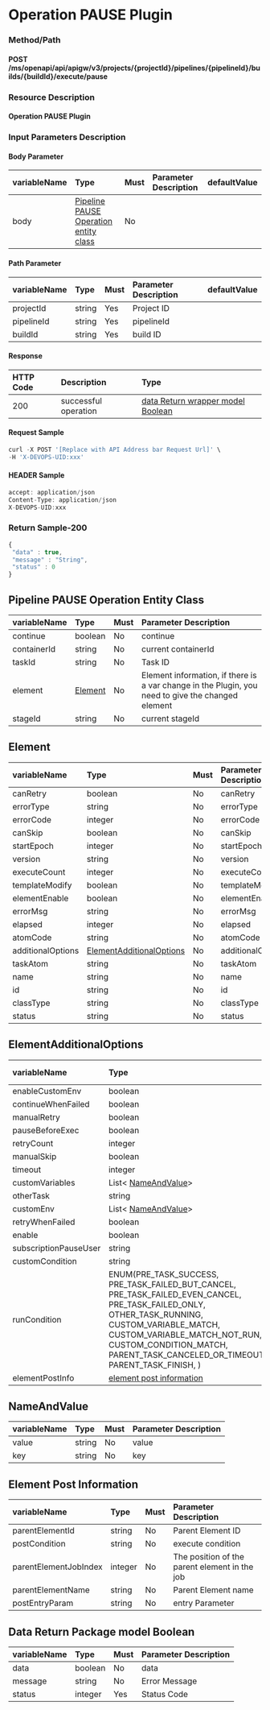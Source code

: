  # Operation PAUSE Plugin 

 ### Method/Path 

 #### POST  /ms/openapi/api/apigw/v3/projects/{projectId}/pipelines/{pipelineId}/builds/{buildId}/execute/pause 

 ### Resource Description 

 #### Operation PAUSE Plugin 

 ### Input Parameters Description 

 #### Body Parameter 

 | variableName| Type| Must| Parameter Description| defaultValue| 
 | :--- | :--- | :--- | :--- | :--- | 
 | body |[Pipeline PAUSE Operation entity class](operation-pause-plugin.md)| No||| 

 #### Path Parameter 

 | variableName| Type| Must| Parameter Description| defaultValue| 
 | :--- | :--- | :--- | :--- | :--- | 
 | projectId | string |Yes| Project ID|| 
 | pipelineId | string |Yes| pipelineId|| 
 | buildId | string |Yes| build ID|| 

 #### Response 

 | HTTP Code| Description| Type| 
 | :--- | :--- | :--- | 
 | 200 | successful operation |[data Return wrapper model Boolean](operation-pause-plugin.md)| 

 #### Request Sample 

 ```javascript 
 curl -X POST '[Replace with API Address bar Request Url]' \ 
 -H 'X-DEVOPS-UID:xxx' 
 ``` 

 #### HEADER Sample 

 ```javascript 
 accept: application/json 
 Content-Type: application/json 
 X-DEVOPS-UID:xxx 
 ``` 

 ### Return Sample-200 

 ```javascript 
 { 
  "data" : true, 
  "message" : "String", 
  "status" : 0 
 } 
 ``` 

 ## Pipeline PAUSE Operation Entity Class 

 | variableName| Type| Must| Parameter Description| 
 | :--- | :--- | :--- | :--- | 
 | continue | boolean |No|  continue | 
 | containerId | string |No| current containerId| 
 | taskId | string |No| Task ID| 
 | element | [Element](operation-pause-plugin.md) |No| Element information, if there is a var change in the Plugin, you need to give the changed element| 
 | stageId | string |No| current stageId| 

 ## Element 

 | variableName| Type| Must| Parameter Description| 
 | :--- | :--- | :--- | :--- | 
 | canRetry | boolean |No|  canRetry | 
 | errorType | string |No|  errorType | 
 | errorCode | integer |No|  errorCode | 
 | canSkip | boolean |No|  canSkip | 
 | startEpoch | integer |No|  startEpoch | 
 | version | string |No|  version | 
 | executeCount | integer |No|  executeCount | 
 | templateModify | boolean |No|  templateModify | 
 | elementEnable | boolean |No|  elementEnable | 
 | errorMsg | string |No|  errorMsg | 
 | elapsed | integer |No|  elapsed | 
 | atomCode | string |No|  atomCode | 
 | additionalOptions | [ElementAdditionalOptions](operation-pause-plugin.md) |No|  additionalOptions | 
 | taskAtom | string |No|  taskAtom | 
 | name | string |No|  name | 
 | id | string |No|  id | 
 | classType | string |No|  classType | 
 | status | string |No|  status | 

 ## ElementAdditionalOptions 

 | variableName| Type| Must| Parameter Description| 
 | :--- | :--- | :--- | :--- | 
 | enableCustomEnv | boolean |No|  enableCustomEnv | 
 | continueWhenFailed | boolean |No|  continueWhenFailed | 
 | manualRetry | boolean |No|  manualRetry | 
 | pauseBeforeExec | boolean |No|  pauseBeforeExec | 
 | retryCount | integer |No|  retryCount | 
 | manualSkip | boolean |No|  manualSkip | 
 | timeout | integer |No|  timeout | 
 | customVariables |List&lt; [NameAndValue](operation-pause-plugin.md)&gt;|No|  customVariables | 
 | otherTask | string |No|  otherTask | 
 | customEnv |List&lt; [NameAndValue](operation-pause-plugin.md)&gt;|No|  customEnv | 
 | retryWhenFailed | boolean |No|  retryWhenFailed | 
 | enable | boolean |No|  enable | 
 | subscriptionPauseUser | string |No|  subscriptionPauseUser | 
 | customCondition | string |No|  customCondition | 
 | runCondition | ENUM\(PRE\_TASK\_SUCCESS, PRE\_TASK\_FAILED\_BUT\_CANCEL, PRE\_TASK\_FAILED\_EVEN\_CANCEL, PRE\_TASK\_FAILED\_ONLY, OTHER\_TASK\_RUNNING, CUSTOM\_VARIABLE\_MATCH, CUSTOM\_VARIABLE\_MATCH\_NOT\_RUN, CUSTOM\_CONDITION\_MATCH, PARENT\_TASK\_CANCELED\_OR\_TIMEOUT, PARENT\_TASK\_FINISH, \) |No|  runCondition | 
 | elementPostInfo |[element post information](operation-pause-plugin.md)| No|  elementPostInfo | 

 ## NameAndValue 

 | variableName| Type| Must| Parameter Description| 
 | :--- | :--- | :--- | :--- | 
 | value | string |No|  value | 
 | key | string |No|  key | 

 ## Element Post Information 

 | variableName| Type| Must| Parameter Description| 
 | :--- | :--- | :--- | :--- | 
 | parentElementId | string |No| Parent Element ID| 
 | postCondition | string |No| execute condition| 
 | parentElementJobIndex | integer |No| The position of the parent element in the job| 
 | parentElementName | string |No| Parent Element name| 
 | postEntryParam | string |No| entry Parameter| 

 ## Data Return Package model Boolean 

 | variableName| Type| Must| Parameter Description| 
 | :--- | :--- | :--- | :--- | 
 | data | boolean |No| data| 
 | message | string |No| Error Message| 
 | status | integer |Yes| Status Code| 